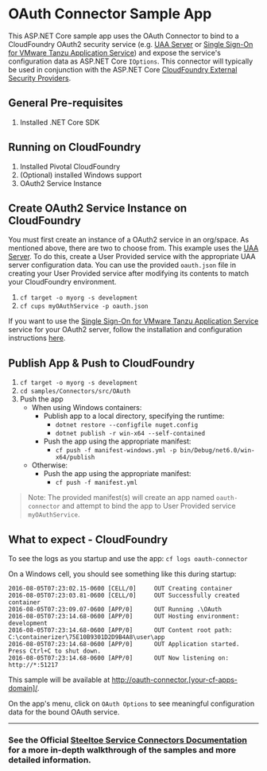 ﻿# OAuth Connector Sample App

This ASP.NET Core sample app uses the OAuth Connector to bind to a CloudFoundry OAuth2 security service (e.g. [UAA Server](https://github.com/cloudfoundry/uaa) or [Single Sign-On for VMware Tanzu Application Service](https://docs.vmware.com/en/Single-Sign-On-for-VMware-Tanzu-Application-Service/)) and expose the service's configuration data as ASP.NET Core `IOptions`.
This connector will typically be used in conjunction with the ASP.NET Core [CloudFoundry External Security Providers](https://docs.steeltoe.io/api/v3/security/).

## General Pre-requisites

1. Installed .NET Core SDK

## Running on CloudFoundry

1. Installed Pivotal CloudFoundry
1. (Optional) installed Windows support
1. OAuth2 Service Instance

## Create OAuth2 Service Instance on CloudFoundry

You must first create an instance of a OAuth2 service in an org/space. As mentioned above, there are two to choose from. This example uses the [UAA Server](https://github.com/cloudfoundry/uaa). To do this, create a User Provided service with the appropriate UAA server configuration data. You can use the provided `oauth.json` file in creating your User Provided service after modifying its contents to match your CloudFoundry environment.

1. `cf target -o myorg -s development`
1. `cf cups myOAuthService -p oauth.json`

If you want to use the [Single Sign-On for VMware Tanzu Application Service](https://docs.vmware.com/en/Single-Sign-On-for-VMware-Tanzu-Application-Service/) service for your OAuth2 server, follow the installation and configuration instructions [here](https://docs.vmware.com/en/Single-Sign-On-for-VMware-Tanzu-Application-Service/1.14/sso/GUID-installation.html).

## Publish App & Push to CloudFoundry

1. `cf target -o myorg -s development`
1. `cd samples/Connectors/src/OAuth`
1. Push the app
   - When using Windows containers:
     - Publish app to a local directory, specifying the runtime:
       * `dotnet restore --configfile nuget.config`
       * `dotnet publish -r win-x64 --self-contained`
     - Push the app using the appropriate manifest:
       * `cf push -f manifest-windows.yml -p bin/Debug/net6.0/win-x64/publish`
   - Otherwise:
     - Push the app using the appropriate manifest:
       * `cf push -f manifest.yml`

> Note: The provided manifest(s) will create an app named `oauth-connector` and attempt to bind the app to User Provided service `myOAuthService`.

## What to expect - CloudFoundry

To see the logs as you startup and use the app: `cf logs oauth-connector`

On a Windows cell, you should see something like this during startup:

```text
2016-08-05T07:23:02.15-0600 [CELL/0]     OUT Creating container
2016-08-05T07:23:03.81-0600 [CELL/0]     OUT Successfully created container
2016-08-05T07:23:09.07-0600 [APP/0]      OUT Running .\OAuth
2016-08-05T07:23:14.68-0600 [APP/0]      OUT Hosting environment: development
2016-08-05T07:23:14.68-0600 [APP/0]      OUT Content root path: C:\containerizer\75E10B9301D2D9B4A8\user\app
2016-08-05T07:23:14.68-0600 [APP/0]      OUT Application started. Press Ctrl+C to shut down.
2016-08-05T07:23:14.68-0600 [APP/0]      OUT Now listening on: http://*:51217
```

This sample will be available at <http://oauth-connector.[your-cf-apps-domain]/>.

On the app's menu, click on `OAuth Options` to see meaningful configuration data for the bound OAuth service.

---

### See the Official [Steeltoe Service Connectors Documentation](https://docs.steeltoe.io/api/v3/connectors/) for a more in-depth walkthrough of the samples and more detailed information.
